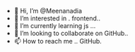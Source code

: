 - 👋 Hi, I’m @Meenanadia
- 👀 I’m interested in . frontend..
- 🌱 I’m currently learning js ...
- 💞️ I’m looking to collaborate on GitHub..
- 📫 How to reach me .. GitHub.

<!---
Meenanadia/Meenanadia is a ✨ special ✨ repository because its `README.md` (this file) appears on your GitHub profile.
You can click the Preview link to take a look at your changes.
--->
